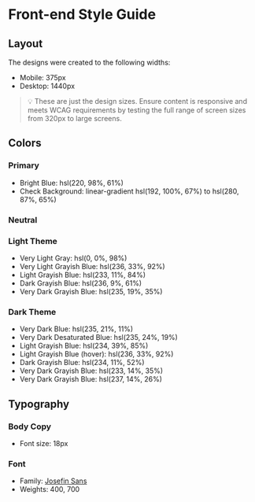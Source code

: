 # Front-end Style Guide

## Layout

The designs were created to the following widths:

-   Mobile: 375px
-   Desktop: 1440px

> 💡 These are just the design sizes. Ensure content is responsive and meets WCAG requirements by testing the full range of screen sizes from 320px to large screens.

## Colors

### Primary

-   Bright Blue: hsl(220, 98%, 61%)
-   Check Background: linear-gradient hsl(192, 100%, 67%) to hsl(280, 87%, 65%)

### Neutral

### Light Theme

-   Very Light Gray: hsl(0, 0%, 98%)
-   Very Light Grayish Blue: hsl(236, 33%, 92%)
-   Light Grayish Blue: hsl(233, 11%, 84%)
-   Dark Grayish Blue: hsl(236, 9%, 61%)
-   Very Dark Grayish Blue: hsl(235, 19%, 35%)

### Dark Theme

-   Very Dark Blue: hsl(235, 21%, 11%)
-   Very Dark Desaturated Blue: hsl(235, 24%, 19%)
-   Light Grayish Blue: hsl(234, 39%, 85%)
-   Light Grayish Blue (hover): hsl(236, 33%, 92%)
-   Dark Grayish Blue: hsl(234, 11%, 52%)
-   Very Dark Grayish Blue: hsl(233, 14%, 35%)
-   Very Dark Grayish Blue: hsl(237, 14%, 26%)

## Typography

### Body Copy

-   Font size: 18px

### Font

-   Family: [Josefin Sans](https://fonts.google.com/specimen/Josefin+Sans)
-   Weights: 400, 700

